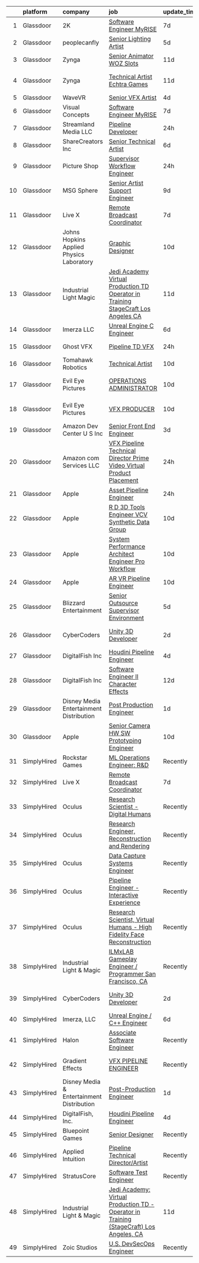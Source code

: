 

|    | platform    | company                                   | job                                                                                                                                                                                                                                                                                                                                                                                                                                                                                                                                                                                                                                                                                                                                                                                                                                                                                                                                                                                                                                                                                                                                                                                                                                                                                                                                                                                                        | update_time   | location          |
|---:|:------------|:------------------------------------------|:-----------------------------------------------------------------------------------------------------------------------------------------------------------------------------------------------------------------------------------------------------------------------------------------------------------------------------------------------------------------------------------------------------------------------------------------------------------------------------------------------------------------------------------------------------------------------------------------------------------------------------------------------------------------------------------------------------------------------------------------------------------------------------------------------------------------------------------------------------------------------------------------------------------------------------------------------------------------------------------------------------------------------------------------------------------------------------------------------------------------------------------------------------------------------------------------------------------------------------------------------------------------------------------------------------------------------------------------------------------------------------------------------------------|:--------------|:------------------|
|  1 | Glassdoor   | 2K                                        | [Software Engineer  MyRISE](https://www.glassdoor.com/partner/jobListing.htm?pos=118&ao=1136043&s=58&guid=000001816101d328a41849b20aa13d5a&src=GD_JOB_AD&t=SR&vt=w&ea=1&cs=1_4d3da0df&cb=1655189918822&jobListingId=1007921751983&jrtk=3-0-1g5gg3kqlkhpr801-1g5gg3kr4gsqv800-0a524622e19e2347-)                                                                                                                                                                                                                                                                                                                                                                                                                                                                                                                                                                                                                                                                                                                                                                                                                                                                                                                                                                                                                                                                                                            | 7d            | Agoura Hills, CA  |
|  2 | Glassdoor   | peoplecanfly                              | [Senior Lighting Artist](https://www.glassdoor.com/partner/jobListing.htm?pos=129&ao=1136043&s=58&guid=000001816101d328a41849b20aa13d5a&src=GD_JOB_AD&t=SR&vt=w&cs=1_b18d2638&cb=1655189918827&jobListingId=1007925644487&jrtk=3-0-1g5gg3kqlkhpr801-1g5gg3kr4gsqv800-c0d0470d1f68fd41-)                                                                                                                                                                                                                                                                                                                                                                                                                                                                                                                                                                                                                                                                                                                                                                                                                                                                                                                                                                                                                                                                                                                    | 5d            | New York, NY      |
|  3 | Glassdoor   | Zynga                                     | [Senior Animator   WOZ Slots](https://www.glassdoor.com/partner/jobListing.htm?pos=115&ao=1136043&s=58&guid=000001816101d328a41849b20aa13d5a&src=GD_JOB_AD&t=SR&vt=w&cs=1_f021c5a8&cb=1655189918822&jobListingId=1007914666238&jrtk=3-0-1g5gg3kqlkhpr801-1g5gg3kr4gsqv800-39a5d3eafd938210-)                                                                                                                                                                                                                                                                                                                                                                                                                                                                                                                                                                                                                                                                                                                                                                                                                                                                                                                                                                                                                                                                                                               | 11d           | Chicago, IL       |
|  4 | Glassdoor   | Zynga                                     | [Technical Artist   Echtra Games](https://www.glassdoor.com/partner/jobListing.htm?pos=122&ao=1136043&s=58&guid=000001816101d328a41849b20aa13d5a&src=GD_JOB_AD&t=SR&vt=w&cs=1_6c39dad5&cb=1655189918822&jobListingId=1007913992622&jrtk=3-0-1g5gg3kqlkhpr801-1g5gg3kr4gsqv800-b359a468225a3754-)                                                                                                                                                                                                                                                                                                                                                                                                                                                                                                                                                                                                                                                                                                                                                                                                                                                                                                                                                                                                                                                                                                           | 11d           | San Francisco, CA |
|  5 | Glassdoor   | WaveVR                                    | [Senior VFX Artist](https://www.glassdoor.com/partner/jobListing.htm?pos=113&ao=1136043&s=58&guid=000001816101d328a41849b20aa13d5a&src=GD_JOB_AD&t=SR&vt=w&cs=1_63694680&cb=1655189918821&jobListingId=1007929707805&jrtk=3-0-1g5gg3kqlkhpr801-1g5gg3kr4gsqv800-fbccd9dab74fbfdf-)                                                                                                                                                                                                                                                                                                                                                                                                                                                                                                                                                                                                                                                                                                                                                                                                                                                                                                                                                                                                                                                                                                                         | 4d            | Remote            |
|  6 | Glassdoor   | Visual Concepts                           | [Software Engineer  MyRISE](https://www.glassdoor.com/partner/jobListing.htm?pos=116&ao=1136043&s=58&guid=000001816101d328a41849b20aa13d5a&src=GD_JOB_AD&t=SR&vt=w&ea=1&cs=1_723917c3&cb=1655189918822&jobListingId=1007921751982&jrtk=3-0-1g5gg3kqlkhpr801-1g5gg3kr4gsqv800-83b63aa6e020e574-)                                                                                                                                                                                                                                                                                                                                                                                                                                                                                                                                                                                                                                                                                                                                                                                                                                                                                                                                                                                                                                                                                                            | 7d            | Agoura Hills, CA  |
|  7 | Glassdoor   | Streamland Media LLC                      | [Pipeline Developer](https://www.glassdoor.com/partner/jobListing.htm?pos=128&ao=1136043&s=58&guid=000001816101d328a41849b20aa13d5a&src=GD_JOB_AD&t=SR&vt=w&ea=1&cs=1_c45fbb30&cb=1655189918827&jobListingId=1007936707691&jrtk=3-0-1g5gg3kqlkhpr801-1g5gg3kr4gsqv800-4889f1bcc71ac978-)                                                                                                                                                                                                                                                                                                                                                                                                                                                                                                                                                                                                                                                                                                                                                                                                                                                                                                                                                                                                                                                                                                                   | 24h           | Burbank, CA       |
|  8 | Glassdoor   | ShareCreators Inc                         | [Senior Technical Artist](https://www.glassdoor.com/partner/jobListing.htm?pos=124&ao=1136043&s=58&guid=000001816101d328a41849b20aa13d5a&src=GD_JOB_AD&t=SR&vt=w&ea=1&cs=1_3c3a1768&cb=1655189918826&jobListingId=1007923772799&jrtk=3-0-1g5gg3kqlkhpr801-1g5gg3kr4gsqv800-a0860884fe1a9510-)                                                                                                                                                                                                                                                                                                                                                                                                                                                                                                                                                                                                                                                                                                                                                                                                                                                                                                                                                                                                                                                                                                              | 6d            | Remote            |
|  9 | Glassdoor   | Picture Shop                              | [Supervisor  Workflow Engineer](https://www.glassdoor.com/partner/jobListing.htm?pos=130&ao=1136043&s=58&guid=000001816101d328a41849b20aa13d5a&src=GD_JOB_AD&t=SR&vt=w&ea=1&cs=1_7e82d9c5&cb=1655189918827&jobListingId=1007936707734&jrtk=3-0-1g5gg3kqlkhpr801-1g5gg3kr4gsqv800-ed6a6833ea692bb2-)                                                                                                                                                                                                                                                                                                                                                                                                                                                                                                                                                                                                                                                                                                                                                                                                                                                                                                                                                                                                                                                                                                        | 24h           | Burbank, CA       |
| 10 | Glassdoor   | MSG Sphere                                | [Senior Artist Support Engineer](https://www.glassdoor.com/partner/jobListing.htm?pos=123&ao=1136043&s=58&guid=000001816101d328a41849b20aa13d5a&src=GD_JOB_AD&t=SR&vt=w&cs=1_c11b14f4&cb=1655189918822&jobListingId=1007917582694&jrtk=3-0-1g5gg3kqlkhpr801-1g5gg3kr4gsqv800-3837a5ab5b9dbfb6-)                                                                                                                                                                                                                                                                                                                                                                                                                                                                                                                                                                                                                                                                                                                                                                                                                                                                                                                                                                                                                                                                                                            | 9d            | Burbank, CA       |
| 11 | Glassdoor   | Live X                                    | [Remote Broadcast Coordinator](https://www.glassdoor.com/partner/jobListing.htm?pos=119&ao=1136043&s=58&guid=000001816101d328a41849b20aa13d5a&src=GD_JOB_AD&t=SR&vt=w&ea=1&cs=1_d8a7a510&cb=1655189918822&jobListingId=1007921491100&jrtk=3-0-1g5gg3kqlkhpr801-1g5gg3kr4gsqv800-84cfa9fb43f3c5e2-)                                                                                                                                                                                                                                                                                                                                                                                                                                                                                                                                                                                                                                                                                                                                                                                                                                                                                                                                                                                                                                                                                                         | 7d            | Green Bay, WI     |
| 12 | Glassdoor   | Johns Hopkins Applied Physics Laboratory  | [Graphic Designer](https://www.glassdoor.com/partner/jobListing.htm?pos=125&ao=1136043&s=58&guid=000001816101d328a41849b20aa13d5a&src=GD_JOB_AD&t=SR&vt=w&cs=1_71da9a6c&cb=1655189918826&jobListingId=1007915450048&jrtk=3-0-1g5gg3kqlkhpr801-1g5gg3kr4gsqv800-21f09bc4b8f9cace-)                                                                                                                                                                                                                                                                                                                                                                                                                                                                                                                                                                                                                                                                                                                                                                                                                                                                                                                                                                                                                                                                                                                          | 10d           | Laurel, MD        |
| 13 | Glassdoor   | Industrial Light   Magic                  | [Jedi Academy  Virtual Production TD   Operator in Training  StageCraft  Los Angeles  CA](https://www.glassdoor.com/partner/jobListing.htm?pos=109&ao=1136043&s=58&guid=000001816101d328a41849b20aa13d5a&src=GD_JOB_AD&t=SR&vt=w&cs=1_9f679164&cb=1655189918821&jobListingId=1007913121494&jrtk=3-0-1g5gg3kqlkhpr801-1g5gg3kr4gsqv800-2348b16f03f2df3e-)                                                                                                                                                                                                                                                                                                                                                                                                                                                                                                                                                                                                                                                                                                                                                                                                                                                                                                                                                                                                                                                   | 11d           | Los Angeles, CA   |
| 14 | Glassdoor   | Imerza  LLC                               | [Unreal Engine   C   Engineer](https://www.glassdoor.com/partner/jobListing.htm?pos=110&ao=1136043&s=58&guid=000001816101d328a41849b20aa13d5a&src=GD_JOB_AD&t=SR&vt=w&ea=1&cs=1_f90c1dff&cb=1655189918821&jobListingId=1007923923867&jrtk=3-0-1g5gg3kqlkhpr801-1g5gg3kr4gsqv800-fb7ba4c6609ec12f-)                                                                                                                                                                                                                                                                                                                                                                                                                                                                                                                                                                                                                                                                                                                                                                                                                                                                                                                                                                                                                                                                                                         | 6d            | Remote            |
| 15 | Glassdoor   | Ghost VFX                                 | [Pipeline TD  VFX ](https://www.glassdoor.com/partner/jobListing.htm?pos=126&ao=1136043&s=58&guid=000001816101d328a41849b20aa13d5a&src=GD_JOB_AD&t=SR&vt=w&ea=1&cs=1_99161cd9&cb=1655189918827&jobListingId=1007936707686&jrtk=3-0-1g5gg3kqlkhpr801-1g5gg3kr4gsqv800-e40fedc5aee4d172-)                                                                                                                                                                                                                                                                                                                                                                                                                                                                                                                                                                                                                                                                                                                                                                                                                                                                                                                                                                                                                                                                                                                    | 24h           | Burbank, CA       |
| 16 | Glassdoor   | Tomahawk Robotics                         | [Technical Artist](https://www.glassdoor.com/partner/jobListing.htm?pos=117&ao=1136043&s=58&guid=000001816101d328a41849b20aa13d5a&src=GD_JOB_AD&t=SR&vt=w&cs=1_8b4840ed&cb=1655189918822&jobListingId=1007916663748&jrtk=3-0-1g5gg3kqlkhpr801-1g5gg3kr4gsqv800-f79652c0a49e7ece-)                                                                                                                                                                                                                                                                                                                                                                                                                                                                                                                                                                                                                                                                                                                                                                                                                                                                                                                                                                                                                                                                                                                          | 10d           | Melbourne, FL     |
| 17 | Glassdoor   | Evil Eye Pictures                         | [OPERATIONS ADMINISTRATOR](https://www.glassdoor.com/partner/jobListing.htm?pos=127&ao=1136043&s=58&guid=000001816101d328a41849b20aa13d5a&src=GD_JOB_AD&t=SR&vt=w&cs=1_00c8d2f2&cb=1655189918827&jobListingId=1007916622657&jrtk=3-0-1g5gg3kqlkhpr801-1g5gg3kr4gsqv800-4efa125d5c9e4f9c-)                                                                                                                                                                                                                                                                                                                                                                                                                                                                                                                                                                                                                                                                                                                                                                                                                                                                                                                                                                                                                                                                                                                  | 10d           | San Francisco, CA |
| 18 | Glassdoor   | Evil Eye Pictures                         | [VFX PRODUCER](https://www.glassdoor.com/partner/jobListing.htm?pos=120&ao=1136043&s=58&guid=000001816101d328a41849b20aa13d5a&src=GD_JOB_AD&t=SR&vt=w&cs=1_36cd4c72&cb=1655189918822&jobListingId=1007916622664&jrtk=3-0-1g5gg3kqlkhpr801-1g5gg3kr4gsqv800-93508bfc7dac4429-)                                                                                                                                                                                                                                                                                                                                                                                                                                                                                                                                                                                                                                                                                                                                                                                                                                                                                                                                                                                                                                                                                                                              | 10d           | San Francisco, CA |
| 19 | Glassdoor   | Amazon Dev Center U S   Inc               | [Senior Front End Engineer](https://www.glassdoor.com/partner/jobListing.htm?pos=112&ao=1136043&s=58&guid=000001816101d328a41849b20aa13d5a&src=GD_JOB_AD&t=SR&vt=w&cs=1_7f44d130&cb=1655189918821&jobListingId=1007932180250&jrtk=3-0-1g5gg3kqlkhpr801-1g5gg3kr4gsqv800-e6dbb8394a28ef4d-)                                                                                                                                                                                                                                                                                                                                                                                                                                                                                                                                                                                                                                                                                                                                                                                                                                                                                                                                                                                                                                                                                                                 | 3d            | Culver City, CA   |
| 20 | Glassdoor   | Amazon com Services LLC                   | [VFX Pipeline Technical Director  Prime Video Virtual Product Placement](https://www.glassdoor.com/partner/jobListing.htm?pos=114&ao=1136043&s=58&guid=000001816101d328a41849b20aa13d5a&src=GD_JOB_AD&t=SR&vt=w&cs=1_296068f8&cb=1655189918821&jobListingId=1007935939556&jrtk=3-0-1g5gg3kqlkhpr801-1g5gg3kr4gsqv800-b95cf0bf5bda7f13-)                                                                                                                                                                                                                                                                                                                                                                                                                                                                                                                                                                                                                                                                                                                                                                                                                                                                                                                                                                                                                                                                    | 24h           | Seattle, WA       |
| 21 | Glassdoor   | Apple                                     | [Asset Pipeline Engineer](https://www.glassdoor.com/partner/jobListing.htm?pos=103&ao=1110586&s=58&guid=000001816101d328a41849b20aa13d5a&src=GD_JOB_AD&t=SR&vt=w&cs=1_c1e274a9&cb=1655189918820&jobListingId=1007935251435&cpc=AC285F3A3ECA6BB0&jrtk=3-0-1g5gg3kqlkhpr801-1g5gg3kr4gsqv800-76ce89e2982dd9df--6NYlbfkN0BvKrLyj5gPmtZO9T8euul8TCxuuKNOtzRJOomxnwSEodTz2Bc-sPZlbtkML8D-m4qYFhxIsgXmWp3FecaI_ha9mOUnA6Y1QEoxGIPJwaS3S2MYD6TL3q4Uopxv6oh5zXbzYaE5CC-xBKrf1COMqUL5rYCVuLgbMcYzwcZIECYsPV9JmE6w7n48U692neIklvI-dpGfzj5G7UG_wUbyp6Jp7RWVrgXykuvwPEEFkorMnIRWeGJcC5EbeLDQFvFZ1SgYXswxRgbwhmJdw7SF4Pf3kYzvBzzf0R96X5WlvHHE39IFxb3TtieptNF8B_rR9izIeExdFlS_qeIM489XfTL-tVQpMiesurWqfQLhurCkLyKWQlBH-kg9U-tkIlgDRbdZQTsamKzlfRiji_aziZNJsZrrrvy5qV0E2zvcyaBio9Zix0ApkgMAO0JqWUmXVmRA8z0cSrpF7fJWBWnvInLYV7H4J6nLAm4EjYn7u2TNQxEEtdXTHt06HbUzsrR17DvuxW0b2Zd4FGjz-Y9RuqYOcwfNGj69scnzRO59FDOCpw6vBQNRNTpxM8Hw2464BATPU5-wCzPEDc_FyJjMUz8VpNW6v6amCp_ThoL3CZZjy0h-Y47_MFc-AzLqjM95zPUsRzTLaIJM_H45bRewsHa6qh5ad9hor9q7kMWLcy-gc0Ec6CZPuax8yCBOx6bd3HJdAe5CYJeQYw0lurfb0IOYwH3p5B9PJD80lR2hBGJwlDUkDhVfCcJ1k4WH4IVBVBjv5B4MCYhtOyJg7EjXM8lZbpl9-cAy8y2f7mAeSJSNTlyhEgDKpzmJGIDuAHGJ-hDet8irVEQ6MrRfMnrRCoJOGgzYkgR8vkcbOpUtsxYOgZKhB4zIGMxUqDCtoMrEPAr4-KYue7QXKivrbZ6vQ6HK-YSrTeJF44O3YdxJpM9BQzgPvT632ZUM6rN_Qrb_wll8QfjJ-t13EA%3D%3D)                                                                  | 24h           | Boulder, CO       |
| 22 | Glassdoor   | Apple                                     | [R D 3D Tools Engineer  VCV Synthetic Data Group](https://www.glassdoor.com/partner/jobListing.htm?pos=105&ao=1110586&s=58&guid=000001816101d328a41849b20aa13d5a&src=GD_JOB_AD&t=SR&vt=w&cs=1_c5359138&cb=1655189918820&jobListingId=1007917015737&cpc=32EE424DE2B657EB&jrtk=3-0-1g5gg3kqlkhpr801-1g5gg3kr4gsqv800-a1f60810ab0d9160--6NYlbfkN0BvKrLyj5gPmtZO9T8euul8TCxuuKNOtzRJOomxnwSEodTz2Bc-sPZl8WPllYOnI2gKGmARVlNo3m29rSxfjXdLioDmoKE2AknrPxFcjKCWwuxrhnJxw0LyuCrhpBMZxBFvpiZAu6tr0nzo0lQci0UoxtEwM4oAM_3lq4s0JdO--uaLvgLYtGtnBYcuQQIaUSJmqJPkvz_B9zhz61IwZEtbtP4yO2JGECLldL-07P39hDQA9RRmebGF8WlpIpuoAOdqXhxVlaBcNKP6lqrgmOPK_3W5pK4UuFYk4J3k3BQbyNiermIMtvYcDnnMzHnPZNvQxbgh_irIkZRHYbrX6gvtoUPZ4FmyXUlScsO_iivFO3J4jwtwMOle_6QlEUkUgpMn1oDuK99ErfhDcclPx7dXLJqNVZBl6BhKIgIG7Jp5FzM17SnFMORDiD86mb4EhpfxRcBpQLQtR0zT8mlSnnMqqRSe0hiPEdEgxcESJL_yAgIzDfus5NthdEtagmAGvRW8J6qvRCV-LYmkt_mKarwxGe-AgmQSOUHCr4YFIr4HbJn_he9EhJSPKHDtTVxiBkLY3NFWgDn3OzB6yrGk6XTpBoRmS-HAEm_opDXDlc9T_uQdXnNvsfsi3Eqauyq9TO5nQfpACmPjMF_0l9wnvlkDBjyH1C9lc1WOKGhm1P5x3XgO71F9EuwCfb_sVY7CNp96OxJHsLKz0FbGmriLyLUrJUZ-ZdMtS_bdxX8JgLWSi9JN6RXDFBH2D1fPsI2D7fWc93zGuBZfzDhyc3bzHpjKBMREo2lhjZwnkHluLsugLMzjO45U3Rlg10IOEBEEMPiU9uiW3LJv92YqgheHVmCxpfC1hOCu6qf4VdQbsifyBC0GRTUAKHOzwZCzPuPq78F_YIOQmZ4w78oSJfnJyyEWoblr2FI4nBBp1KaF6bT-CgFMFZBHWRUUGqtOAI1MX5GYEY84dQDTE6oKKYR-OWM__dKt5nxq7CZJqOhQ1_hhaQ%3D%3D)          | 10d           | San Diego, CA     |
| 23 | Glassdoor   | Apple                                     | [System Performance Architect Engineer   Pro Workflow](https://www.glassdoor.com/partner/jobListing.htm?pos=106&ao=1110586&s=58&guid=000001816101d328a41849b20aa13d5a&src=GD_JOB_AD&t=SR&vt=w&cs=1_cbb039d8&cb=1655189918821&jobListingId=1007917013732&cpc=F583A5AE0DDDFE3A&jrtk=3-0-1g5gg3kqlkhpr801-1g5gg3kr4gsqv800-425b4a08dfa18342--6NYlbfkN0BvKrLyj5gPmtZO9T8euul8TCxuuKNOtzRJOomxnwSEodTz2Bc-sPZlavsCvouCU0VSHPprzten8oTxDm_CTNHmgU_b4iqkIoWxZVfjfKUa7bDjt7JRJKUMJMzkDcK_u_H343eKKiYcBKNUY3QWgOaFao4FdJupn8c3CMZGEWEnUExv6HSKhE0Gjt7YKWw0t4Tj7WJpG1XIUtYRUEEW1JPTKM6sEblzudh0G-yUsfid8J_2pztBRUOdwb_WaYKtp6U-kFUspsAdpiYuN2UTWXZPaL5J2FIci4skLz8M6RPNNE22G9SnN7iLcMFb2GCFf_GI57oYyQOjvkjZdUllFFeH4OaqtWy0lx3DSqwQn8KWpwpCv01ngh6yb7Es_TX59S59irGHQEiPkKyPZBMRryTMW6X-g46D5A4BJ5Wg3av3QLjHyBkEQDFiKy2QuFCxrKaK8dzj2jkv8cj1ixnX0-mdcm_mfCjjNRJE3aQEpg-8Ii40sgn5iqi3Qw56H2JU4sK8vhA0GFO4lFU8XvnDpJmgCPnjIrx5MxktkVdxEj13IhRAEiiQnsbVD-YfAQKGvQE0wr-TpqyEZH-fu5c0HloXAq70qhd7Dxakzk2tSgdGOOCe-BlpgWnpAx2lmDjtyIGn0fj9ieQEeCio_Ee5MHsf5fFZ0XfxMA-LwwmRHMJHguAVcczidp6mxqPYTsDeM18deS5tqrhxkbsmqxQ2pNYO8qCf2-cX8lHYOxiQSlNdiwqXOlRHbbGVebugW2-hIagJVlTbLf_5qlf4L6RATjz66reK6AEHn1Qnaf844GEI9-03eoHNm9vbj9ITBwlDt8MjTgYtMC-urVefbSV2XJmWsfLC-F_hwc9IA52SWJnK2klVCGHjxmNRCYUA21_eFbM6o76LTEP2HyeuVSpJcDFFVv7APw9MLmdPtOpsKf7pd6EnTk5KGx15SwDoluPnU4IJlqi3wJWWEGtlbhOZKFN289NlQJm63RwCxvbuuZHV_USWFxaxtjll) | 10d           | Portland, OR      |
| 24 | Glassdoor   | Apple                                     | [AR VR Pipeline Engineer](https://www.glassdoor.com/partner/jobListing.htm?pos=104&ao=1110586&s=58&guid=000001816101d328a41849b20aa13d5a&src=GD_JOB_AD&t=SR&vt=w&cs=1_e8ec068c&cb=1655189918820&jobListingId=1007917012962&cpc=451933188B21919D&jrtk=3-0-1g5gg3kqlkhpr801-1g5gg3kr4gsqv800-133eb62d795134b8--6NYlbfkN0BvKrLyj5gPmtZO9T8euul8TCxuuKNOtzRJOomxnwSEodTz2Bc-sPZl1dBMH13w-jPgyhYajQM8u_w_EcCdldveNDjPZBuSqNd8Yvm_XALYH3Zis_HsqaLOPnhOwy-KstjkGkRjPb-QWrn3alXPuJ3W_mYVcstUhLIxQQJpp66n427TztQ85kKSjX3xZ9FJBYRfN9S4gHnTeGCoYeKdqARsLgXrVgu36fPdH-buPkoSse0VJjV945niIilwvH-ke8buj5GHt_EXRCu-XAa78Y61N2x0v4hx7eMBlai_D1V4qdyYhfCf-DSAeeVbjKLkuHqeeINJSXGh2XBDD1I50sgapyuk6Z6eGiUB9oTM27PyXJ-QBHp1l_FmZpXG2lxkmIEfhH7jF-UxlfQCmmdY72omRAtqMMnT56u0lhQp5Oasi0H-wnXJY8GZNRbh4VoLNj8QLh945lpD0qSGxjtXX8Gg6ILjjCA-O7XrT9C6FOyOGX42OlDagIl5HG3v6YqjrAFAIfqq1-WFScLQYJzREescLpSuikmOeWlmIHtomGOsEHGjGMmL9eXkhBrt1U80M5iTuiyfasMoe9q9o990mAKoc7pB75MkENS101Ys4hjGtCHu95rh0GytItRMx-fI719_y6EjJZIKCjn6qq8FNE6S_nxSSyo-Qdgei7L5Yfm6wrEtj6b-HxF08gN3JCUy7LNm4g2z062_dxtsVE1JXSRtDCP7DBemyBJbfuCjounvA6opIgoN_EuV0VV3TF6QKAtqQDuvKg5vP6CmaQ5VKJzx5TMXIpm7BOUIvZAWIkhg3fBCP2vAbjk287heEjb9doZuHFHicgOScZzaDX1XRASZqKiPAzKAna5UPagVdxFECpBzBV3sUe3kQBZ1HIz7QyPodSrhPRYv_EmaDSRHcn7-DyyEqNZOUeuMm3vTTc1yL31T-cJw2b-Cs3aAObyB3yE6eERP9CYxJA%3D%3D)                                                                  | 10d           | Seattle, WA       |
| 25 | Glassdoor   | Blizzard Entertainment                    | [Senior Outsource Supervisor  Environment](https://www.glassdoor.com/partner/jobListing.htm?pos=121&ao=1136043&s=58&guid=000001816101d328a41849b20aa13d5a&src=GD_JOB_AD&t=SR&vt=w&cs=1_f73b7aa7&cb=1655189918822&jobListingId=1007927219213&jrtk=3-0-1g5gg3kqlkhpr801-1g5gg3kr4gsqv800-bc3ab405f80b542a-)                                                                                                                                                                                                                                                                                                                                                                                                                                                                                                                                                                                                                                                                                                                                                                                                                                                                                                                                                                                                                                                                                                  | 5d            | Irvine, CA        |
| 26 | Glassdoor   | CyberCoders                               | [Unity 3D Developer](https://www.glassdoor.com/partner/jobListing.htm?pos=108&ao=1110586&s=58&guid=000001816101d328a41849b20aa13d5a&src=GD_JOB_AD&t=SR&vt=w&ea=1&cs=1_9efb40f9&cb=1655189918821&jobListingId=1007933174891&cpc=8795CF9063CD573D&jrtk=3-0-1g5gg3kqlkhpr801-1g5gg3kr4gsqv800-9ac625135731ed36--6NYlbfkN0CpFJQzrgRR8WqXWK1qKKEqALWJw739KlKqr2H-MSI4eoBlI4EFrmor2FYZMP3muM295NDHjnjkQIaDKT5D9jp7Hd7W-DC9wrl2yOmfKFjM-QKFqD1goXsMqnzvJW1m-AIk83-T3DnYOFJ_p6T2MilFzbP75Q71rrkMQiswj6VpGJIZUm0ufqGAGnfB4ZligX5_xZVSLPHAGPU_F_l6cVpLM2IXovVGs-kj2tWmeJC1QEIc2vIQEyI8vEgSmsbTnEGERbtnFbhj2dJZrQAreiQpBP1G7_Gl3c6D4_6ebf-ZoVoVexBW_QBsbKk0kTe3ey5M0_3qsVJmYvw-IVjVJNNFUWz43YI0ECj5gZHulkIp3mpL1NPKE9DTL7qiJy0xLapH4Ppk0Ltdo0c5KJsB6lU87dZsOjH0JJUmlL1-ebJsp0JpVERB1yiixa8A_62Sr18sD9po64d6vAzEP7X00O31ESo6MPoy6nayn1ZoTIxmLM0Mz5Q4qbpZaO74Ro3aJnqTq4NFOtn5aO0e2H3aGzTimdVXEbipnGAO3QXSJorvyB9howSQ7RhTA0L2Dk2_KRPTdAOtZE3oYMDDaoIuUBkzvB664H4eTlg8gH_maKE6j3Uif_zB7y-QSspKrwyjQQPH6Zvnau-8tqzWQZUdHdCCCiaqkzGDIl-sHLMJB1T251guUiRSWOOAY-epbLdvNweHeUjLtL5WrpcR0rBLl-MQU9YtfiNJ6pJI2x-KpsP130inwQd8AcEox6rMj_EolZvezHBx8Fm-7nfdJauvRLBkqNCgOBOcphF5nHQYcWjkAzW6SisBMSVFVfoNL7OlhONr5Bi1lx0nbik7j4TiKYvyYq-k5iv5U4X-4UjtCxaouNxIlPjzKeyIuVVBojik_9AtHTz5Wz9m4iPsYpuuW1r5j5hEkjn_wjQcThVo41juI8V-re1_7tcMi8xUDQsynuc3vIBijOcVnjhu7f5teSWWd1M9DCLJdGM%3D)                                                | 2d            | Los Angeles, CA   |
| 27 | Glassdoor   | DigitalFish  Inc                          | [Houdini Pipeline Engineer](https://www.glassdoor.com/partner/jobListing.htm?pos=101&ao=1110586&s=58&guid=000001816101d328a41849b20aa13d5a&src=GD_JOB_AD&t=SR&vt=w&ea=1&cs=1_64e86aef&cb=1655189918820&jobListingId=1007929705333&cpc=3164FDD6030E246B&jrtk=3-0-1g5gg3kqlkhpr801-1g5gg3kr4gsqv800-5de9c683ff5cc056--6NYlbfkN0Aobik8YxxDgwOq_2oUeZ1OL_WZj4h0jaGBY7VSUo9VRKAA5TpIBSdUGGku8Fbk9TrrWh0SGMRkP1voCKGR9Y88PPb0ebMcXUmDiYCXTAa1zyM_fTCsEmgKXUN7mvZF3ybnn3V7XSuuefgTOb8xyBYbPU-R_2REiQRlTgc_HA6fWDn9lhhs3OTtwzS9gnrXSpRrxBzRXGFrsG_jf-kmQpemLnEZSyx8ilK6E6PWGNTWM5kwSZUvltaMVsXx7clpnoHt347D5Yysvimy96xV0vVtqrZ6ZaESNX-jE7xvocQ0eVoOTxxZvWtAYlUZAXdySVr_3_hpwAZ5KPinhfj7F_KD2md56Z_dL3qIVuVKNXPPNwYoLokoQhksEQXNLLWrgOODJWXdTyJcwv2XXRwN2UUto-d28KmxdGap5Q0NULISNo2GeVAInxMlC5PsP_dCx5TJcrIztswU3S9FjQduKvxSDUiVzUdTSkxM22d2d2oLapP6JYlSjSfXn0TvX6rrL9KysSIRL8x6vg%3D%3D)                                                                                                                                                                                                                                                                                                                                                                                                                                                                                                                           | 4d            | Remote            |
| 28 | Glassdoor   | DigitalFish  Inc                          | [Software Engineer II   Character Effects](https://www.glassdoor.com/partner/jobListing.htm?pos=111&ao=1136043&s=58&guid=000001816101d328a41849b20aa13d5a&src=GD_JOB_AD&t=SR&vt=w&ea=1&cs=1_e70f7326&cb=1655189918821&jobListingId=1007911690931&jrtk=3-0-1g5gg3kqlkhpr801-1g5gg3kr4gsqv800-70e4133aad69f5a2-)                                                                                                                                                                                                                                                                                                                                                                                                                                                                                                                                                                                                                                                                                                                                                                                                                                                                                                                                                                                                                                                                                             | 12d           | Remote            |
| 29 | Glassdoor   | Disney Media   Entertainment Distribution | [Post Production Engineer](https://www.glassdoor.com/partner/jobListing.htm?pos=102&ao=1110586&s=58&guid=000001816101d328a41849b20aa13d5a&src=GD_JOB_AD&t=SR&vt=w&cs=1_d3827c5a&cb=1655189918820&jobListingId=1007934344830&cpc=4B86475FAF393599&jrtk=3-0-1g5gg3kqlkhpr801-1g5gg3kr4gsqv800-dd75633e4ad4cdcd--6NYlbfkN0DAFTyt7pbDCC2JPO79CSdi1dIb81yjczP5qsKcZIxgiYm3-7g-689UM0rgypL64cq1eaQepjcamOfFIVpwi9PFcsY2ry1dPV8Eicg9XB5DZmauytl2kmPG4nICwZKXqHPLoFx2ArdR5w2MZ6dDnpT00CH-X9vFufSKbTmUNqljZAPk_XJzzrJDMkV7Vf3gtmp9SSQrprG91-bHkrGgDK2NvaGvy_FmQqtQ1IpuSQ7uNq3DGckyEHPVp_HbjnhmDRZKp4eOyKGMZQq6YtI4auMaeAyPYZt4BN7relmsOBmk2Z1xs9pwa3EOOGuouVRtkfYnwRaXcrYO_lKsoCqZ-sfXlZYUXw8fNu8-p_pii8wumCg6T1c91Sc3A6z77ykUjiPS-uiMM-BLSGWwcAKPLjgtSKyvRhiB3IWJlkPac0FYSqIn7VIbnOV_6EuS7dodo2c%3D)                                                                                                                                                                                                                                                                                                                                                                                                                                                                                                                                                                                                               | 1d            | West Hills, CA    |
| 30 | Glassdoor   | Apple                                     | [Senior Camera HW   SW Prototyping Engineer](https://www.glassdoor.com/partner/jobListing.htm?pos=107&ao=1110586&s=58&guid=000001816101d328a41849b20aa13d5a&src=GD_JOB_AD&t=SR&vt=w&cs=1_d7c659af&cb=1655189918821&jobListingId=1007915320020&cpc=8795CF9063CD573D&jrtk=3-0-1g5gg3kqlkhpr801-1g5gg3kr4gsqv800-c451f61081ef1523--6NYlbfkN0BvKrLyj5gPmtZO9T8euul8TCxuuKNOtzRJOomxnwSEodTz2Bc-sPZl-XpHqNXOMUgx0mz-G9jGjtQdrFRpNESH4ASYL24Vw9shyoW4aeQkDhJ-57TzvuoINFmVqizyrbvLHlvhr2R0hL7hcP1d0JnEj8wBg78N4sfY00GpK_5SHWUAWzyDWDtGNEdNVOrGus4iSkoqeuIBmvZHuf2vCCfQjQ2E10BuZuJ0FbDnVKdtC3bfdWxxp9UjaRT1DJg_GSYHMBf1wEog9HsrmNhNTNenJ5uJQmdG5JdiHW4bmjrDQn8AKrVhDPrGCsX6AxqdJJxBnyoOQQ4zHN4_TJ4msVS-li1p9hm1DNFxXOGzzaZqXymm-s7Jh5QSz7Z36F14drRFYOljE8TqUuvLTh9TWKkRILWu0y-NCI99y0KBXsKtM5oUL37Fp9Q1xwdZM1hUjdW5AvWKLyjHbirgEsrh3SVJ6PEjhS2ScYLs0xLY4ms9MLXlS1Mjqsg4LyFKGANgzDv1jBqyD_bdfkU9ssIC1Wo22rFFFJnfmSyBilHrBRH9hCoNzfGUUrG1-bDtBrmsz4wQMraj3ekkrqURwWchdHTuHYgep9r4bd-bKtXF8vFD0AUoytTwasOzCXSxV8hyGOeTWj23ngWQ7B9xH9FckK5N0uYoq1B_EIaCUzZEKrNpRFw1tLYeKjdwF5utItE02dHE2DVEM65Xl5ccQkLuglP7OOMHMsiRuBOivmMI1tmTD3TkeiR9H-ZxuKMuypuMcOgueg5i_eY0Vx8hGIewAaytVfbq7Ytjqc6UNSzs3qqGbWggXePWhTccTnLQW1W1zS-8ppWHNlKJa4AOrt-ojZZz4iqRNbmCZupYOTzq_dpEirz7XZDm_0p3GIfvv5ZPEQ40qmM5VjidCIpDraR0O-UYx6CDL12IQAzSYa9UNh7TuPItNONzQg9LN_Mtkit06n5STQ729s2rYcXCcKaUH6v9)                                           | 10d           | Newport Beach, CA |
| 31 | SimplyHired | Rockstar Games                            | [ML Operations Engineer: R&D](https://www.simplyhired.com/job/4UqlRtnLgoaGMicsjYesIr1pOsvzIkP6eOaM6e0xWXRYodvM_Zhi2w?q=vfx+engineer)                                                                                                                                                                                                                                                                                                                                                                                                                                                                                                                                                                                                                                                                                                                                                                                                                                                                                                                                                                                                                                                                                                                                                                                                                                                                       | Recently      | Carlsbad, CA      |
| 32 | SimplyHired | Live X                                    | [Remote Broadcast Coordinator](https://www.simplyhired.com/job/8yaE3JgmRQjKSJodCyZ5EhWWlfk1a3X03AsrMFuMWnD3rECJRyOmVA?q=vfx+engineer)                                                                                                                                                                                                                                                                                                                                                                                                                                                                                                                                                                                                                                                                                                                                                                                                                                                                                                                                                                                                                                                                                                                                                                                                                                                                      | 7d            | Green Bay, WI     |
| 33 | SimplyHired | Oculus                                    | [Research Scientist - Digital Humans](https://www.simplyhired.com/job/QTz-jEc3Oj2SQEXmG0XD_l0p3nHdNtytgfufTU1bRuTCSNFDUWilOQ?q=vfx+engineer)                                                                                                                                                                                                                                                                                                                                                                                                                                                                                                                                                                                                                                                                                                                                                                                                                                                                                                                                                                                                                                                                                                                                                                                                                                                               | Recently      | Sausalito, CA     |
| 34 | SimplyHired | Oculus                                    | [Research Engineer, Reconstruction and Rendering](https://www.simplyhired.com/job/tAo2AcurdoYQR3sxn8p9XmMob7z3USQYkxagUO9y174YjMFL8e7wqw?q=vfx+engineer)                                                                                                                                                                                                                                                                                                                                                                                                                                                                                                                                                                                                                                                                                                                                                                                                                                                                                                                                                                                                                                                                                                                                                                                                                                                   | Recently      | Sausalito, CA     |
| 35 | SimplyHired | Oculus                                    | [Data Capture Systems Engineer](https://www.simplyhired.com/job/ZDj3SK5nkD8O6KjVqqfAQu3GLmx7-K6geyMvrRTAZudejMbv13_nHQ?q=vfx+engineer)                                                                                                                                                                                                                                                                                                                                                                                                                                                                                                                                                                                                                                                                                                                                                                                                                                                                                                                                                                                                                                                                                                                                                                                                                                                                     | Recently      | Sausalito, CA     |
| 36 | SimplyHired | Oculus                                    | [Pipeline Engineer - Interactive Experience](https://www.simplyhired.com/job/54GYbBlhM5iegHYrRHpNoXcxKPNjeBHfiKJFAF-4WmFMbFB9zcAVNQ?q=vfx+engineer)                                                                                                                                                                                                                                                                                                                                                                                                                                                                                                                                                                                                                                                                                                                                                                                                                                                                                                                                                                                                                                                                                                                                                                                                                                                        | Recently      | Sausalito, CA     |
| 37 | SimplyHired | Oculus                                    | [Research Scientist, Virtual Humans - High Fidelity Face Reconstruction](https://www.simplyhired.com/job/Onnbd4ASEB3NBos7oSKuETOv-r2Vl3NPqJYenWgGBQrNlD1A9kkgtQ?q=vfx+engineer)                                                                                                                                                                                                                                                                                                                                                                                                                                                                                                                                                                                                                                                                                                                                                                                                                                                                                                                                                                                                                                                                                                                                                                                                                            | Recently      | Sausalito, CA     |
| 38 | SimplyHired | Industrial Light & Magic                  | [ILMxLAB Gameplay Engineer / Programmer San Francisco, CA](https://www.simplyhired.com/job/9zWEc99PG2amVQToeWfiBPXTQLFuFAGCdpdMHqohupvYaOcEPsR5zg?q=vfx+engineer)                                                                                                                                                                                                                                                                                                                                                                                                                                                                                                                                                                                                                                                                                                                                                                                                                                                                                                                                                                                                                                                                                                                                                                                                                                          | Recently      | San Francisco, CA |
| 39 | SimplyHired | CyberCoders                               | [Unity 3D Developer](https://www.simplyhired.com/job/CuFJ_yqy0bEgrhrdLvGNCTpoEwYg4BWHS-cRW_liyywBsLrr87YkHg?q=vfx+engineer)                                                                                                                                                                                                                                                                                                                                                                                                                                                                                                                                                                                                                                                                                                                                                                                                                                                                                                                                                                                                                                                                                                                                                                                                                                                                                | 2d            | Los Angeles, CA   |
| 40 | SimplyHired | Imerza, LLC                               | [Unreal Engine / C++ Engineer](https://www.simplyhired.com/job/FxOOEm52cP9birynnD3g0fVsAgdTSIqYEu7M1PNaelKLa50iyQaTqg?q=vfx+engineer)                                                                                                                                                                                                                                                                                                                                                                                                                                                                                                                                                                                                                                                                                                                                                                                                                                                                                                                                                                                                                                                                                                                                                                                                                                                                      | 6d            | Remote            |
| 41 | SimplyHired | Halon                                     | [Associate Software Engineer](https://www.simplyhired.com/job/QfpjhUfc7pCHcnCmJZn0TwL70V58y1gN-eYqy0-U7ieXnfp22xX3hw?q=vfx+engineer)                                                                                                                                                                                                                                                                                                                                                                                                                                                                                                                                                                                                                                                                                                                                                                                                                                                                                                                                                                                                                                                                                                                                                                                                                                                                       | Recently      | Santa Monica, CA  |
| 42 | SimplyHired | Gradient Effects                          | [VFX PIPELINE ENGINEER](https://www.simplyhired.com/job/L5OAyKGUnwDawrCWzGNO2bwpuyy6IFx3pa2fhsL0ImqUDfPpQxW6Jg?q=vfx+engineer)                                                                                                                                                                                                                                                                                                                                                                                                                                                                                                                                                                                                                                                                                                                                                                                                                                                                                                                                                                                                                                                                                                                                                                                                                                                                             | Recently      | Los Angeles, CA   |
| 43 | SimplyHired | Disney Media & Entertainment Distribution | [Post-Production Engineer](https://www.simplyhired.com/job/71OC0BJRmNzIZQwTrY-SCw_RmD3Q_FpLj50AzeLA73vTC-t4IdSrgA?q=vfx+engineer)                                                                                                                                                                                                                                                                                                                                                                                                                                                                                                                                                                                                                                                                                                                                                                                                                                                                                                                                                                                                                                                                                                                                                                                                                                                                          | 1d            | West Hills, CA    |
| 44 | SimplyHired | DigitalFish, Inc.                         | [Houdini Pipeline Engineer](https://www.simplyhired.com/job/OXJ8CgFRLaRYJf3fg3fwt2TSgfZcUsBX1X8B0eoRtaOUx5tNd2D2wQ?q=vfx+engineer)                                                                                                                                                                                                                                                                                                                                                                                                                                                                                                                                                                                                                                                                                                                                                                                                                                                                                                                                                                                                                                                                                                                                                                                                                                                                         | 4d            | Remote            |
| 45 | SimplyHired | Bluepoint Games                           | [Senior Designer](https://www.simplyhired.com/job/9eRdtg9ksSZK8slAYEo4EMrlj5OXAWuh0xuE6H3uwY2hxBV9RtOwOQ?q=vfx+engineer)                                                                                                                                                                                                                                                                                                                                                                                                                                                                                                                                                                                                                                                                                                                                                                                                                                                                                                                                                                                                                                                                                                                                                                                                                                                                                   | Recently      | Austin, TX        |
| 46 | SimplyHired | Applied Intuition                         | [Pipeline Technical Director/Artist](https://www.simplyhired.com/job/s604c0nUgJBPeUSrRFnk97UWXyHIHwwd6swAv56rv6vNQNifq9rlZg?q=vfx+engineer)                                                                                                                                                                                                                                                                                                                                                                                                                                                                                                                                                                                                                                                                                                                                                                                                                                                                                                                                                                                                                                                                                                                                                                                                                                                                | Recently      | Mountain View, CA |
| 47 | SimplyHired | StratusCore                               | [Software Test Engineer](https://www.simplyhired.com/job/aOGYDGVDK83Hz36mzFZncYUNgGThbRe4d03IXfkihr8svAuEQu1e3g?q=vfx+engineer)                                                                                                                                                                                                                                                                                                                                                                                                                                                                                                                                                                                                                                                                                                                                                                                                                                                                                                                                                                                                                                                                                                                                                                                                                                                                            | Recently      | Seattle, WA       |
| 48 | SimplyHired | Industrial Light & Magic                  | [Jedi Academy: Virtual Production TD - Operator in Training (StageCraft) Los Angeles, CA](https://www.simplyhired.com/job/F7cGtdI0OiHdC1VEu11NJiAYFjM7CcHTeiA2Jm3YZbDgy6YIdSJf3g?q=vfx+engineer)                                                                                                                                                                                                                                                                                                                                                                                                                                                                                                                                                                                                                                                                                                                                                                                                                                                                                                                                                                                                                                                                                                                                                                                                           | 11d           | Los Angeles, CA   |
| 49 | SimplyHired | Zoic Studios                              | [U.S. DevSecOps Engineer](https://www.simplyhired.com/job/STnuVxVsnJ042lK0TImEnT9LlTg6nHygyPJ103g0IuIhFoWHJMIGAw?q=vfx+engineer)                                                                                                                                                                                                                                                                                                                                                                                                                                                                                                                                                                                                                                                                                                                                                                                                                                                                                                                                                                                                                                                                                                                                                                                                                                                                           | Recently      | Remote            |